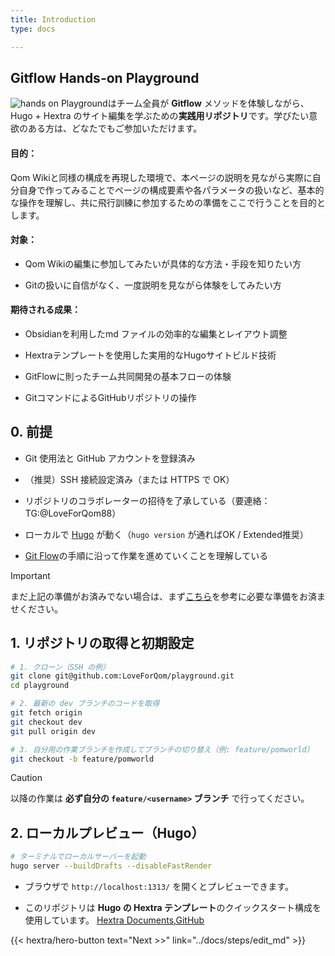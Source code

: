 ```yaml
---
title: Introduction
type: docs

---
```


## Gitflow Hands-on Playground


![hands on](/images/hands_on.JPG)
Playgroundはチーム全員が **Gitflow** メソッドを体験しながら、Hugo + Hextra のサイト編集を学ぶための**実践用リポジトリ**です。学びたい意欲のある方は、どなたでもご参加いただけます。



#### 目的：
Qom Wikiと同様の構成を再現した環境で、本ページの説明を見ながら実際に自分自身で作ってみることでページの構成要素や各パラメータの扱いなど、基本的な操作を理解し、共に飛行訓練に参加するための準備をここで行うことを目的とします。

#### 対象：
- Qom Wikiの編集に参加してみたいが具体的な方法・手段を知りたい方

- Gitの扱いに自信がなく、一度説明を見ながら体験をしてみたい方

#### 期待される成果：
- Obsidianを利用したmd ファイルの効率的な編集とレイアウト調整

- Hextraテンプレートを使用した実用的なHugoサイトビルド技術

- GitFlowに則ったチーム共同開発の基本フローの体験

- GitコマンドによるGitHubリポジトリの操作

## 0. 前提

- Git 使用法と GitHub アカウントを登録済み

- （推奨）SSH 接続設定済み（または HTTPS で OK）

- リポジトリのコラボレーターの招待を了承している（要連絡：TG:@LoveForQom88）

- ローカルで [Hugo](https://gohugo.io/getting-started/quick-start/) が動く（`hugo version` が通ればOK / Extended推奨）

- [Git Flow](../docs/references/git/gitflow)の手順に沿って作業を進めていくことを理解している

> [!important]
> まだ上記の準備がお済みでない場合は、まず[こちら](https://qom.wiki/docs/creators/gitguide/)を参考に必要な準備をお済ませください。



## 1. リポジトリの取得と初期設定

```bash
# 1. クローン（SSH の例） 
git clone git@github.com:LoveForQom/playground.git
cd playground  

# 2. 最新の dev ブランチのコードを取得 
git fetch origin 
git checkout dev 
git pull origin dev

# 3. 自分用の作業ブランチを作成してブランチの切り替え（例: feature/pomworld） 
git checkout -b feature/pomworld
```

> [!caution]
> 以降の作業は **必ず自分の `feature/<username>` ブランチ** で行ってください。


## 2. ローカルプレビュー（Hugo）


```bash
# ターミナルでローカルサーバーを起動 
hugo server --buildDrafts --disableFastRender
```

- ブラウザで `http://localhost:1313/` を開くとプレビューできます。
    
- このリポジトリは **Hugo の Hextra テンプレート**のクイックスタート構成を使用しています。
 [Hextra Documents](https://imfing.github.io/hextra/docs/getting-started/?utm_source=chatgpt.com),[GitHub](https://github.com/imfing/hextra-starter-template?utm_source=chatgpt.com)



<div class="hx-mt-6 hx-mb-6 hx-text-right">
{{< hextra/hero-button text="Next >>" link="../docs/steps/edit_md" >}}
</div>


